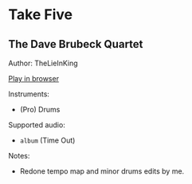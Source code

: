 # Take Five

## The Dave Brubeck Quartet

Author: TheLieInKing

[Play in browser](http://pages.cs.wisc.edu/~tolly/customs/other/take-five)

Instruments:

  * (Pro) Drums

Supported audio:

  * `album` (Time Out)

Notes:

  * Redone tempo map and minor drums edits by me.

